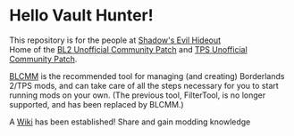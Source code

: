 # Hello Vault Hunter!

This repository is for the people at [Shadow's Evil Hideout](https://discord.gg/0YjZxbVBS9b3bXUS)  
Home of the [BL2 Unofficial Community Patch](https://www.youtube.com/watch?v=e68MFnAuIPQ) and
[TPS Unofficial Community Patch](https://github.com/BLCM/BLCMods/tree/master/Pre%20Sequel%20Mods/Community%20Patch/Community%20Patch%202.1/Patch%202.1%20BLCMM).

[BLCMM](https://github.com/BLCM/BLCMods/wiki/Borderlands-Community-Mod-Manager) is the recommended
tool for managing (and creating) Borderlands 2/TPS mods, and can take care of all the steps
necessary for you to start running mods on your own.  (The previous tool, FilterTool, is no longer
supported, and has been replaced by BLCMM.)

A [Wiki](https://github.com/BLCM/BLCMods/wiki) has been established! Share and gain modding knowledge
